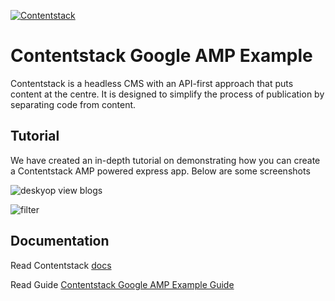 [![Contentstack](https://www.contentstack.com/docs/static/images/contentstack.png)](https://www.contentstack.com/)

# Contentstack Google AMP Example

Contentstack is a headless CMS with an API-first approach that puts content at the centre. It is designed to simplify the process of publication by separating code from content.

## Tutorial

We have created an in-depth tutorial on demonstrating how you can create a Contentstack AMP powered express app. Below are some screenshots

![deskyop view blogs](https://user-images.githubusercontent.com/29656920/84242252-3385d980-ab1e-11ea-82f3-0567822c540c.png)

![filter](https://user-images.githubusercontent.com/29656920/84239361-00d9e200-ab1a-11ea-949e-b044cd2f28c3.png)

## Documentation

Read Contentstack [docs](https://www.contentstack.com/docs/)

Read Guide [Contentstack Google AMP Example Guide]()
